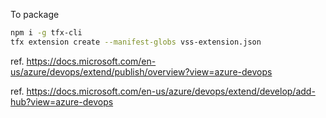 To package 

```bash
npm i -g tfx-cli
tfx extension create --manifest-globs vss-extension.json
```

ref. https://docs.microsoft.com/en-us/azure/devops/extend/publish/overview?view=azure-devops


ref. https://docs.microsoft.com/en-us/azure/devops/extend/develop/add-hub?view=azure-devops